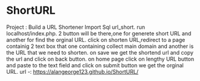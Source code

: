 # ShortURL
Project : Build a URL Shortener
Import Sql url_short.
run localhost/index.php.
2 button will be there,one for generete short URL and another for find the orginal URL.
click on shorten URL,redirect to a page containig 2 text box that one containing collect main domain and another is the URL that we need to shorten.
on save we get the shortend url and copy the url and click on back button.
on home page click on lengthy URL button and paste to the text field and click on submit button we get the orginal URL.
url -: https://alangeorge123.github.io/ShortURL/
